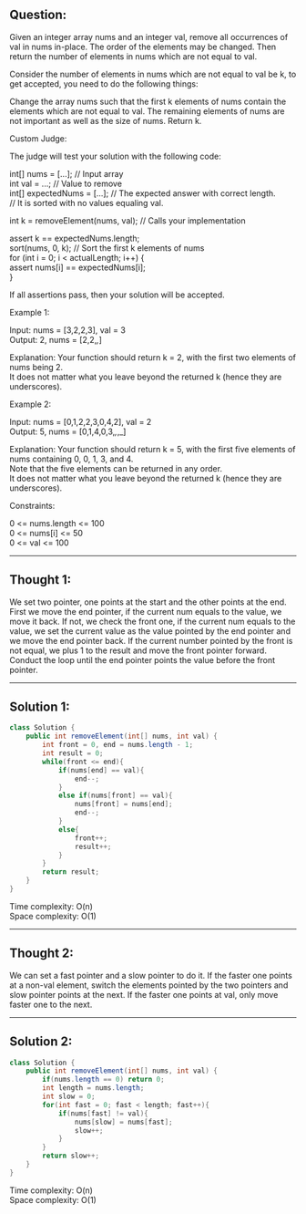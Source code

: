## Question:

Given an integer array nums and an integer val, remove all occurrences of val in nums in-place. The order of the elements may be changed. Then return the number of elements in nums which are not equal to val.

Consider the number of elements in nums which are not equal to val be k, to get accepted, you need to do the following things:

Change the array nums such that the first k elements of nums contain the elements which are not equal to val. The remaining elements of nums are not important as well as the size of nums.
Return k.

Custom Judge:

The judge will test your solution with the following code:

int[] nums = [...]; // Input array  
int val = ...; // Value to remove  
int[] expectedNums = [...]; // The expected answer with correct length.  
                            // It is sorted with no values equaling val.  

int k = removeElement(nums, val); // Calls your implementation

assert k == expectedNums.length;  
sort(nums, 0, k); // Sort the first k elements of nums  
for (int i = 0; i < actualLength; i++) {  
    assert nums[i] == expectedNums[i];  
}  

If all assertions pass, then your solution will be accepted.
 
Example 1:

Input: nums = [3,2,2,3], val = 3  
Output: 2, nums = [2,2,_,_]  

Explanation: Your function should return k = 2, with the first two elements of nums being 2.  
It does not matter what you leave beyond the returned k (hence they are underscores).  

Example 2:

Input: nums = [0,1,2,2,3,0,4,2], val = 2  
Output: 5, nums = [0,1,4,0,3,_,_,_]  

Explanation: Your function should return k = 5, with the first five elements of nums containing 0, 0, 1, 3, and 4.  
Note that the five elements can be returned in any order.  
It does not matter what you leave beyond the returned k (hence they are underscores).  
 
Constraints:

0 <= nums.length <= 100  
0 <= nums[i] <= 50  
0 <= val <= 100

---
## Thought 1:
We set two pointer, one points at the start and the other points at the end. First we move the end pointer, if the current num equals to 
the value, we move it back. If not, we check the front one, if the current num equals to the value, we set the current value as the value
pointed by the end pointer and we move the end pointer back. If the current number pointed by the front is not equal, we plus 1 to the result and
move the front pointer forward. Conduct the loop until the end pointer points the value before the front pointer.

---
## Solution 1:
```Java
class Solution {
    public int removeElement(int[] nums, int val) {
        int front = 0, end = nums.length - 1;
        int result = 0;
        while(front <= end){
            if(nums[end] == val){
                end--;
            }
            else if(nums[front] == val){
                nums[front] = nums[end];
                end--;
            }
            else{
                front++;
                result++;
            }
        }
        return result;
    }
}
```
Time complexity: O(n)  
Space complexity: O(1)

---
## Thought 2:
We can set a fast pointer and a slow pointer to do it. If the faster one points at a non-val element, switch the elements pointed by the two pointers and slow pointer points at the next. If the faster one points at val, only move faster one to the next.

---
## Solution 2:
```Java
class Solution {
    public int removeElement(int[] nums, int val) {
        if(nums.length == 0) return 0;
        int length = nums.length;
        int slow = 0;
        for(int fast = 0; fast < length; fast++){
            if(nums[fast] != val){
                nums[slow] = nums[fast];
                slow++;
            }
        }
        return slow++;
    }
}
```
Time complexity: O(n)  
Space complexity: O(1)
